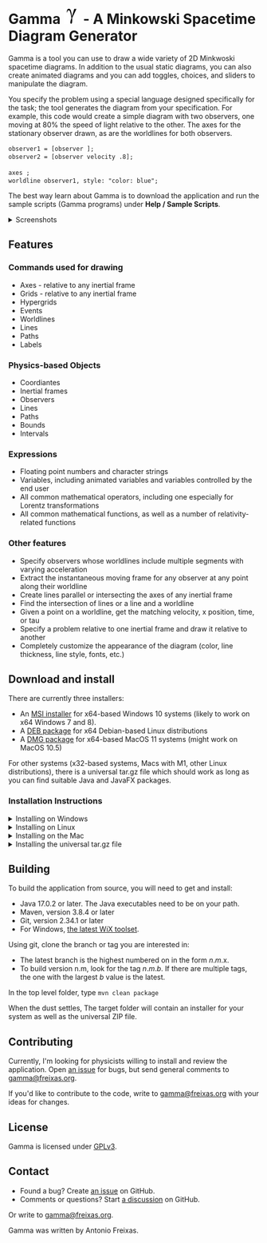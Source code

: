 # Gamma ![Gamma Symbol](../src/main/icons/gamma-icon-32x32.png) - A Minkowski Spacetime Diagram Generator 

Gamma is a  tool you can use to draw a wide variety of 2D Minkwoski spacetime diagrams.
In addition to the usual static diagrams, you can also create animated diagrams and
you can add toggles, choices, and sliders to manipulate the diagram.

You specify the problem using a special language designed specifically for the
task; the tool generates the diagram from your specification. For example, this 
code would create a simple diagram with two observers, one moving at 80% the 
speed of light relative to the other. The axes for the stationary observer drawn,
as are the worldlines for both observers.

```
observer1 = [observer ];
observer2 = [observer velocity .8];

axes ;
worldline observer1, style: "color: blue";
```

The best way learn about Gamma is to download the application and run the sample
scripts (Gamma programs) under **Help / Sample Scripts**.

<details><summary>Screenshots</summary>

![Screenshot 1](../src/excluded/screenshots/img1.png)

![Screenshot 2](../src/excluded/screenshots/img2.png)

![Screenshot 3](../src/excluded/screenshots/img3.png)

![Screenshot 4](../src/excluded/screenshots/img4.png)
</details>

## Features

### Commands used for drawing 

 - Axes - relative to any inertial frame
 - Grids - relative to any inertial frame
 - Hypergrids
 - Events
 - Worldlines
 - Lines
 - Paths
 - Labels 

### Physics-based Objects

- Coordiantes
- Inertial frames
- Observers
- Lines
- Paths
- Bounds
- Intervals

### Expressions

- Floating point numbers and character strings
- Variables, including animated variables and variables controlled by the end user
- All common mathematical operators, including one especially for Lorentz transformations
- All common mathematical functions, as well as a number of relativity-related functions

### Other features

- Specify observers whose worldlines include multiple segments with varying acceleration
- Extract the instantaneous moving frame for any observer at any point along their worldline
- Create lines parallel or intersecting the axes of any inertial frame
- Find the intersection of lines or a line and a worldline
- Given a point on a worldline, get the matching velocity, x position, time, or tau
- Specify a problem relative to one inertial frame and draw it relative to another
- Completely customize the appearance of the diagram (color, line thickness, line style, fonts, etc.)

## Download and install

There are currently three installers:

- An [MSI installer](https://github.com/freixas/gamma/releases/download/1.0.0-alpha3/gamma-1.0.0.msi) for x64-based Windows 10 systems (likely to work on x64 Windows 7 and 8).
- A [DEB package](https://github.com/freixas/gamma/releases/download/1.0.0-alpha3/gamma_1.0.0-1_amd64.deb) for x64 Debian-based Linux distributions
- A [DMG package](https://github.com/freixas/gamma/releases/download/1.0.0-alpha3/gamma_1.0.0.dmg) for x64-based MacOS 11 systems (might work on MacOS 10.5)

For other systems (x32-based systems, Macs with M1, other Linux distributions), 
there is a universal tar.gz file which should work as long as you can find
suitable Java and JavaFX packages. 

### Installation Instructions

<details><summary>Installing on Windows</summary>

- Download the file.
- In Explorer, double-click on the MSI file. Follow the prompts.

</details> 

<details><summary>Installing on Linux</summary>

- Download the file.
- In the Linux file manager, double-click on the DEB file. Follow the prompts.

Alternately, from a terminal window, type:

`sudo apt install <path-to-DEB-file>`

</details>

<details><summary>Installing on the Mac</summary>

- Download the file.
- In Finder, double-click on the DMG file. Follow the prompts and move the gamma icon into the Applications folder.

**IMPORTANT:** Because I am not willing to pay Apple $99/year to sign and notarize my open-source
software, the application will appear to install properly, but will complain about
being "damaged" and won't run.

To run the application, you will need to bring up a terminal window and enter
these commands:

```
cd /Applications
sudo xattr -r -d com.apple.quarantine gamma.app
```

</details>

<details><summary>Installing the universal tar.gz file</summary>

To install the universal tar.gz file, you will need to know how to:

- Enter DOS (Windows) or shell (Mac/Linux) commands.
- Define a persistent environment variable.
- Unpack a tar.gz file.
- Add a path to the PATH environment variable.

<details><summary>Install Java</summary>

Download and install Java JDK 17.0.2 (or later) from 

https://www.oracle.com/java/technologies/downloads

This is also called "Java SE Development Kit 17.0.2". The page includes a link
to installation instructions in the section on "Release Information".

There are also open source versions at https://jdk.java.net/17.
These versions don't include installers or even installation instructions.

To verify that Java is installed properly, type: 

`java --version` 

in a cmd.exe or terminal window. This should output something starting with 

`java version "17.0.2"`.

Make sure that the JAVA_HOME variable is set. Using a terminal window, enter:

  `echo %JAVA_HOME%` (Windows)

  `echo $JAVA_HOME` (Mac/Linux)

If this does not display path, set JAVA_HOME to the path where Java
was installed. On Windows, locate the top of the Java installation (usually
something like C:\Program Files\Java\<version>). Then, in a terminal window,
type:

`setx JAVA_HOME "C:\Program Files\Java\<version>"`

On Mac/Linux, use the "which" command in a terminal window to find the java
executable:

`which java`

Remove "/bin" from the path. This should be your JAVA_HOME value. You will need
to set it in whatever profile file you are using: ~/.bash_profile, ~/.profile,
or others. In this file, enter:

`JAVA_HOME="<path>"`

You may have to log out/in to make this effective.
</details>

<details><summary>Install JavaFX</summary>

Download and install JavaFX 17.0.2 [LTS] (or later) from

https://gluonhq.com/products/javafx/

(for Type, select SDK)

The download should be a ZIP file. You can place the javafx-sdk-17.0.2
folder anywhere.

You will need to create a JAVAFX_HOME environment variable. The JAVAFX_HOME path
should point to the top of the unpacked ZIP file.
</details>

<details><summary>Install Gamma</summary>

Unzip the Gamma installation package to any location. If you unpacked the file
into <some path>, then add `<some path>\app` (Windows) or `<some path>/app` (Mac/
Linux) to your PATH.
</details>

<details><summary>Running Gamma</summary>

To run Gamma from a terminal window, enter:

`gamma.bat` (Windows)
`gamma` (Mac/Linux)

You may be able to link the command to a desktop icon to make it more
convenient to run. You may still see a brief appearance of a terminal window.
</details>
</details>

## Building

To build the application from source, you will need to get and install:

- Java 17.0.2 or later. The Java executables need to be on your path.
- Maven, version 3.8.4 or later
- Git, version 2.34.1 or later
- For Windows, [the latest WiX toolset](https://wixtoolset.org/releases/).

Using git, clone the branch or tag you are interested in:

- The latest branch is the highest numbered on in the form _n_._m_.x.
- To build version n.m, look for the tag _n_._m_._b_. If there are multiple tags, the one with the largest _b_ value is the latest.

In the top level folder, type `mvn clean package`

When the dust settles, The target folder will contain an installer for your system
as well as the universal ZIP file.

## Contributing

Currently, I'm looking for physicists willing to install and review the 
application. Open [an issue](https://github.com/freixas/gamma/issues) for bugs, 
but send general comments to [gamma@freixas.org](mailto://gamma@freixas.org).

If you'd like to contribute to the code, write to [gamma@freixas.org](mailto://gamma@freixas.org)
with your ideas for changes.

## License

Gamma is licensed under [GPLv3](https://www.gnu.org/licenses/gpl-3.0.en.html). 

## Contact

- Found a bug? Create [an issue](https://github.com/freixas/gamma/issues) on GitHub.
- Comments or questions? Start [a discussion](https://github.com/freixas/gamma/discussions) on GitHub.

Or write to [gamma@freixas.org](mailto://gamma@freixas.org).

Gamma was written by Antonio Freixas.